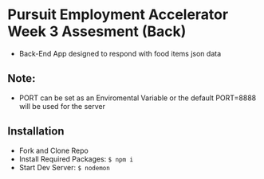# Pursuit Employment Accelerator Week 3 Assesment (Back)

- Back-End App designed to respond with food items json data

## Note:

- PORT can be set as an Enviromental Variable or the default PORT=8888 will be used for the server

## Installation

- Fork and Clone Repo
- Install Required Packages: `$ npm i`
- Start Dev Server: `$ nodemon`
